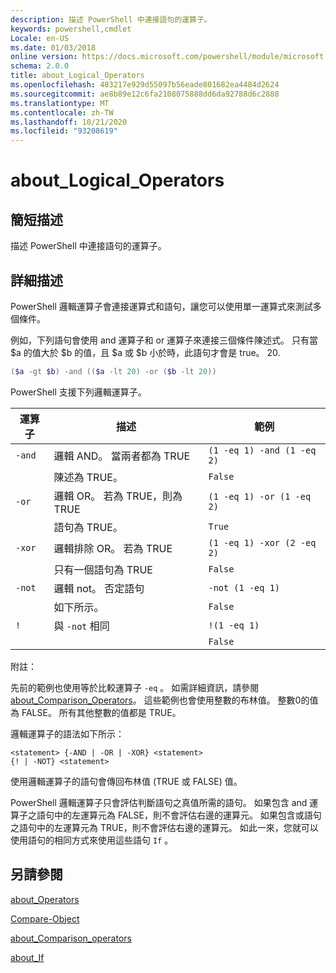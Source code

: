 ```yaml
---
description: 描述 PowerShell 中連接語句的運算子。
keywords: powershell,cmdlet
Locale: en-US
ms.date: 01/03/2018
online version: https://docs.microsoft.com/powershell/module/microsoft.powershell.core/about/about_logical_operators?view=powershell-6&WT.mc_id=ps-gethelp
schema: 2.0.0
title: about_Logical_Operators
ms.openlocfilehash: 483217e929d55097b56eade801682ea4484d2624
ms.sourcegitcommit: ae8b89e12c6fa2108075888dd6da92788d6c2888
ms.translationtype: MT
ms.contentlocale: zh-TW
ms.lasthandoff: 10/21/2020
ms.locfileid: "93208619"
---
```

# <a name="about_logical_operators"></a>about_Logical_Operators

## <a name="short-description"></a>簡短描述
描述 PowerShell 中連接語句的運算子。

## <a name="long-description"></a>詳細描述

PowerShell 邏輯運算子會連接運算式和語句，讓您可以使用單一運算式來測試多個條件。

例如，下列語句會使用 and 運算子和 or 運算子來連接三個條件陳述式。 只有當 $a 的值大於 $b 的值，且 $a 或 $b 小於時，此語句才會是 true。
20.

```powershell
($a -gt $b) -and (($a -lt 20) -or ($b -lt 20))
```

PowerShell 支援下列邏輯運算子。

|運算子|描述                        |範例                   |
|--------|-----------------------------------|--------------------------|
|`-and`  |邏輯 AND。 當兩者都為 TRUE        |`(1 -eq 1) -and (1 -eq 2)`|
|        |陳述為 TRUE。               |`False`                   |
|`-or`   |邏輯 OR。 若為 TRUE，則為 TRUE       |`(1 -eq 1) -or (1 -eq 2)` |
|        |語句為 TRUE。                 |`True`                    |
|`-xor`  |邏輯排除 OR。 若為 TRUE    |`(1 -eq 1) -xor (2 -eq 2)`|
|        |只有一個語句為 TRUE         |`False`                   |
|`-not`  |邏輯 not。 否定語句 |`-not (1 -eq 1)`          |
|        |如下所示。                      |`False`                   |
|`!`     |與 `-not` 相同                     |`!(1 -eq 1)`              |
|        |                                   |`False`                   |

 附註：

先前的範例也使用等於比較運算子 `-eq` 。 如需詳細資訊，請參閱 [about_Comparison_Operators](about_Comparison_Operators.md)。 這些範例也會使用整數的布林值。 整數0的值為 FALSE。 所有其他整數的值都是 TRUE。

邏輯運算子的語法如下所示：

```
<statement> {-AND | -OR | -XOR} <statement>
{! | -NOT} <statement>
```

使用邏輯運算子的語句會傳回布林值 (TRUE 或 FALSE) 值。

PowerShell 邏輯運算子只會評估判斷語句之真值所需的語句。 如果包含 and 運算子之語句中的左運算元為 FALSE，則不會評估右邊的運算元。
如果包含或語句之語句中的左運算元為 TRUE，則不會評估右邊的運算元。 如此一來，您就可以使用語句的相同方式來使用這些語句 `If` 。

## <a name="see-also"></a>另請參閱

[about_Operators](about_Operators.md)

[Compare-Object](xref:Microsoft.PowerShell.Utility.Compare-Object)

[about_Comparison_operators](about_Comparison_Operators.md)

[about_If](about_If.md)
